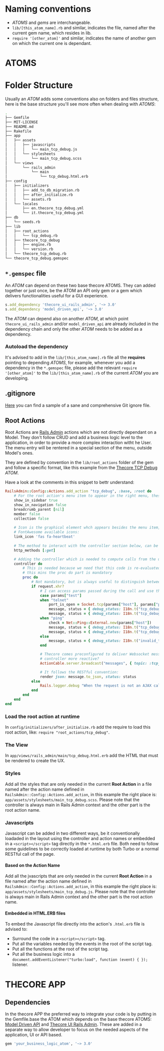 # Naming conventions

- _ATOMS_ and *gems* are interchangeable.
- `lib/[this_atom_name].rb` and similar, indicates the file, named after the current gem name, which resides in lib.
- `require '[other_atom]'` and similar, indicates the name of another gem on which the current one is dependant.

# ATOMS

# Folder Structure

Usually an _ATOM_ adds some conventions also on folders and files structure, here is the base structure you'll see more often when dealing with _ATOMS_:

```bash
.
├── Gemfile
├── MIT-LICENSE
├── README.md
├── Rakefile
├── app
│   ├── assets
│   │   ├── javascripts
│   │   │   └── main_tcp_debug.js
│   │   └── stylesheets
│   │       └── main_tcp_debug.scss
│   └── views
│       └── rails_admin
│           └── main
│               └── tcp_debug.html.erb
├── config
│   ├── initializers
│   │   ├── add_to_db_migration.rb
│   │   ├── after_initialize.rb
│   │   └── assets.rb
│   └── locales
│       ├── en.thecore_tcp_debug.yml
│       └── it.thecore_tcp_debug.yml
├── db
│   └── seeds.rb
├── lib
│   ├── root_actions
│   │   └── tcp_debug.rb
│   ├── thecore_tcp_debug
│   │   ├── engine.rb
│   │   └── version.rb
│   └── thecore_tcp_debug.rb
└── thecore_tcp_debug.gemspec
```

## `*.gemspec` file

An _ATOM_ can depend on these two base thecore ATOMS. They can added together or just once, be the ATOM an API only gem or a gem which delivers functionalities useful for a GUI experience.

```ruby
s.add_dependency 'thecore_ui_rails_admin', '~> 3.0'
s.add_dependency 'model_driven_api', '~> 3.0'
```

The _ATOM_ can depend also on another _ATOM_, at which point `thecore_ui_rails_admin` and/or `model_driven_api` are already included in the dependency chain and only the other _ATOM_ needs to be added as a dependency.

### Autoload the dependency

It's advised to add in the `lib/[this_atom_name].rb` file all the **requires** pointing to depending _ATOMS_, for example, whenever you add a dependency in the `*.gemspec` file, please add the relevant `require '[other_atom]'` to the `lib/[this_atom_name].rb` of the current _ATOM_ you are developing.

## .gitignore

[Here](../samples/Gitignore) you can find a sample of a sane and comprehensive Git ignore file.

## Root Actions

Root Actions are [Rails Admin](https://github.com/railsadminteam/rails_admin) actions which are not directly dependant on a Model. They don't follow CRUD and add a business logic level to the application, in order to provide a more complex interaction witht he User.
The menu entry will be rentered in a special section of the menu, outside Model's ones.

They are defined by convention in the `lib/root_actions` folder of the gem and follow a specific format, like this example from the [Thecore TCP Debug]() _ATOM_.

Have a look at the comments in this snippet to bettr understand:

```ruby
RailsAdmin::Config::Actions.add_action "tcp_debug", :base, :root do
    # For the root action's menu item to appear in the right menu, these five ones are mandatory:
    show_in_sidebar true
    show_in_navigation false
    breadcrumb_parent [nil]
    member false
    collection false
    
    # Icon is the graphical element whch appears besides the menu item, must be chosen from 
    # FontAwesome available icons:
    link_icon 'fas fa-heartbeat'
    
    # The method to interact with the controller section below, can be any HTTP verb, also more than one
    http_methods [:get]

    # Adding the controller which is needed to compute calls from the ui
    controller do
        # This is needed because we need that this code is re-evaluated each time is called
        # this mins the proc do part is mandatory
        proc do
            # Not mandatory, but is always useful to distinguish between a REST or an AJAX call.
            if request.xhr?
                # I can access params passed during the call and use them inside this controller's business logic.
                case params["test"]
                when "telnet"
                    port_is_open = Socket.tcp(params["host"], params["port"], connect_timeout: 5) { true } rescue false
                    message, status = { debug_status: I18n.t("tcp_debug_telnet_ko", host: params["host"].presence || "-", port: params["port"].presence || "-") }, 503
                    message, status = { debug_status: I18n.t("tcp_debug_telnet_ok", host: params["host"].presence || "-", port: params["port"].presence || "-") }, 200 if port_is_open
                when "ping"
                    check = Net::Ping::External.new(params["host"])
                    message, status = { debug_status: I18n.t("tcp_debug_ping_ko", host: params["host"].presence || "-") }, 503
                    message, status = { debug_status: I18n.t("tcp_debug_ping_ok", host: params["host"].presence || "-") }, 200 if check.ping?
                else
                    message, status = { debug_status: I18n.t("invalid_test", host: params["host"]) }, 400
                end

                # Thecore comes preconfigured to deliver Websocket messages, why not use them to make this 
                # controller more reactive?
                ActionCable.server.broadcast("messages", { topic: :tcp_debug, status: status, message: message})

                # It follows the RESTful convention:
                render json: message.to_json, status: status
            else
                Rails.logger.debug "When the request is not an AJAX call."
            end
        end
    end
end
```

### Load the root action at runtime

In `config/initializers/after_initialize.rb` add the require to load this root action, like: `require "root_actions/tcp_debug"`.

### The View

In `app/views/rails_admin/main/tcp_debug.html.erb` add the HTML that must be rendered to create the UX.

### Styles

Add all the styles that are only needed in the current **Root Action** in a  file named after the action name defined in `RailsAdmin::Config::Actions.add_action`, in this example the right place is: `app/assets/stylesheets/main_tcp_debug.scss`.
Please note that the controller is always main in Rails Admin context and the other part is the root action name.

### Javascripts

Javascript can be added in two different ways, be it conventionally loadaded in the layout using the controller and action names or embedded in a `<script></script>` tag directly in the `*.html.erb` file.
Both need to follow some guidelines to be correctly loaded at runtime by both Turbo or a normal RESTful call of the page.

#### Based on the Action Name

Add all the jvascripts that are only needed in the current **Root Action** in a  file named after the action name defined in `RailsAdmin::Config::Actions.add_action`, in this example the right place is: `app/assets/stylesheets/main_tcp_debug.js`.
Please note that the controller is always main in Rails Admin context and the other part is the root action name.

#### Embedded in HTML.ERB files

To embed the Javascript file directly into the action's `.html.erb` file is advised to:

- Surround the code in a `<script></script>` tag.
- Put all the variables needed by the events in the root of the script tag.
- Put all the functions at the root of the script tag.
- Put all the business logic into a `document.addEventListener("turbo:load", function (event) { });` listener.

# THECORE APP

## Dependencies

In the thecore APP the preferred way to integrate your code is by putting in the Gemfile.base the ATOM which depends on the base thecore ATOMS: [Model Driven API](https://github.com/gabrieletassoni/model_driven_api) and [Thecore UI Rails Admin](https://github.com/gabrieletassoni/thecore_ui_rails_admin). These are added in a separate way to allow developer to focus on the needed aspects of the application, UI or API based.

```ruby
gem 'your_business_logic_atom', '~> 3.0'
```
